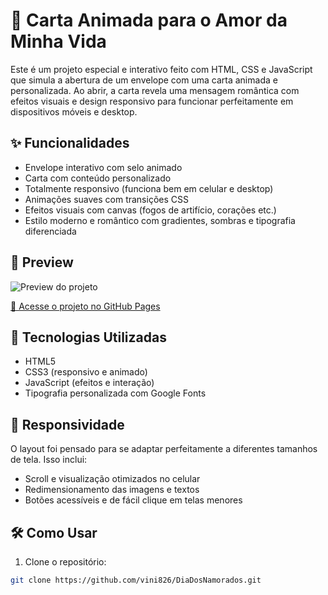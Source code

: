 # 💌 Carta Animada para o Amor da Minha Vida

Este é um projeto especial e interativo feito com HTML, CSS e JavaScript que simula a abertura de um envelope com uma carta animada e personalizada. Ao abrir, a carta revela uma mensagem romântica com efeitos visuais e design responsivo para funcionar perfeitamente em dispositivos móveis e desktop.

## ✨ Funcionalidades

- Envelope interativo com selo animado
- Carta com conteúdo personalizado
- Totalmente responsivo (funciona bem em celular e desktop)
- Animações suaves com transições CSS
- Efeitos visuais com canvas (fogos de artifício, corações etc.)
- Estilo moderno e romântico com gradientes, sombras e tipografia diferenciada

## 📸 Preview

![Preview do projeto](animaçoes/2025-06-04%2014-56-35.gif)


[🔗 Acesse o projeto no GitHub Pages](https://vini826.github.io/DiaDosNamorados/)

## 🚀 Tecnologias Utilizadas

- HTML5
- CSS3 (responsivo e animado)
- JavaScript (efeitos e interação)
- Tipografia personalizada com Google Fonts

## 📱 Responsividade

O layout foi pensado para se adaptar perfeitamente a diferentes tamanhos de tela. Isso inclui:

- Scroll e visualização otimizados no celular
- Redimensionamento das imagens e textos
- Botões acessíveis e de fácil clique em telas menores

## 🛠 Como Usar

1. Clone o repositório:

```bash
git clone https://github.com/vini826/DiaDosNamorados.git
